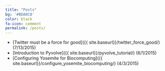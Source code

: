 ```yaml
---
title: "Posts"
bg: '#BDA0CB'
color: black
fa-icon: comment
permalink: /posts/
---
```


* [Twitter must be a force for good]({{ site.baseurl}}/twitter_force_good/) (7/13/2015)
* [Introduction to Pyvolve]({{ site.baseurl}}/pyvolve_tutorial/) (6/1/2015)
* [Configuring Yosemite for Biocomputing]({{ site.baseurl}}/configure_yosemite_biocomputing/) (4/3/2015)

